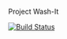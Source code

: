 Project Wash-It

[![Build Status](https://www.travis-ci.com/jhanmtl/wash-it.svg?token=vJf8oFjyu6KgrpLfTQtr&branch=master)](https://www.travis-ci.com/jhanmtl/wash-it)
